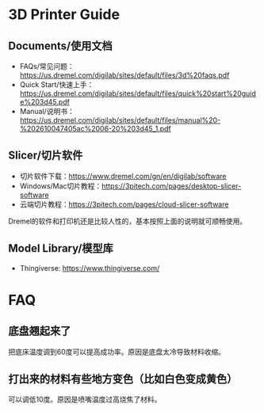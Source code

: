 3D Printer Guide
=======

## Documents/使用文档

- FAQs/常见问题：https://us.dremel.com/digilab/sites/default/files/3d%20faqs.pdf
- Quick Start/快速上手：https://us.dremel.com/digilab/sites/default/files/quick%20start%20guide%203d45.pdf
- Manual/说明书：https://us.dremel.com/digilab/sites/default/files/manual%20-%202610047405ac%2006-20%203d45_1.pdf

## Slicer/切片软件

- 切片软件下载：https://www.dremel.com/gn/en/digilab/software
- Windows/Mac切片教程：https://3pitech.com/pages/desktop-slicer-software
- 云端切片教程：https://3pitech.com/pages/cloud-slicer-software

Dremel的软件和打印机还是比较人性的，基本按照上面的说明就可顺畅使用。

## Model Library/模型库

- Thingiverse: https://www.thingiverse.com/

# FAQ

## 底盘翘起来了

把底床温度调到60度可以提高成功率。原因是底盘太冷导致材料收缩。

## 打出来的材料有些地方变色（比如白色变成黄色）

可以调低10度。原因是喷嘴温度过高烧焦了材料。
